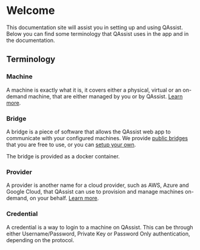 # Welcome

This documentation site will assist you in setting up and using QAssist. Below you can find
some terminology that QAssist uses in the app and in the documentation.

## Terminology

### Machine

A machine is exactly what it is, it covers either a physical, virtual or an on-demand machine,
that are either managed by you or by QAssist. [Learn more](machines/setup-machine.md).

### Bridge

A bridge is a piece of software that allows the QAssist web app to communicate with your configured machines.
We provide [public bridges](bridges/public-bridges.md) that you are free to use, or you can [setup your own](bridges/setup-bridge.md).

The bridge is provided as a docker container.

### Provider

A provider is another name for a cloud provider, such as AWS, Azure and Google Cloud, that QAssist can use to
provision and manage machines on-demand, on your behalf. [Learn more](cloud-providers/index.md).

### Credential

A credential is a way to login to a machine on QAssist. This can be through either Username/Password,
Private Key or Password Only authentication, depending on the protocol.
